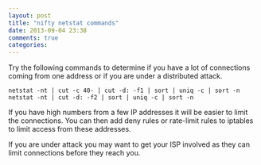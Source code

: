 ```yaml
---
layout: post
title: "nifty netstat commands"
date: 2013-09-04 23:38
comments: true
categories:
---
```


Try the following commands to determine if you have a lot of connections coming from one address or if you are under a distributed attack.

```
netstat -nt | cut -c 40- | cut -d: -f1 | sort | uniq -c | sort -n
netstat -nt | cut -d: -f2 | sort | uniq -c | sort -n
```

If you have high numbers from a few IP addresses it will be easier to limit the connections. You can then add deny rules or rate-limit rules to iptables to limit access from these addresses.

If you are under attack you may want to get your ISP involved as they can limit connections before they reach you.